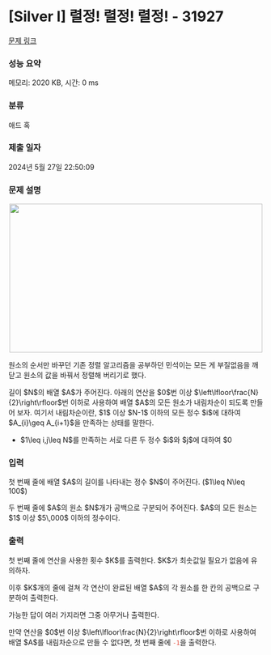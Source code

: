 # [Silver I] 렬정! 렬정! 렬정! - 31927 

[문제 링크](https://www.acmicpc.net/problem/31927) 

### 성능 요약

메모리: 2020 KB, 시간: 0 ms

### 분류

애드 혹

### 제출 일자

2024년 5월 27일 22:50:09

### 문제 설명

<p style="text-align: center;"><img src="https://espresso.codeforces.com/4d7e9ef6d2525a30a3580db689dd52998eb49026.png" style="height: 294px; width: 500px;"></p>

<p>원소의 순서만 바꾸던 기존 정렬 알고리즘을 공부하던 민석이는 모든 게 부질없음을 깨닫고 원소의 값을 바꿔서 정렬해 버리기로 했다.</p>

<p>길이 $N$의 배열 $A$가 주어진다. 아래의 연산을 $0$번 이상 $\left\lfloor\frac{N}{2}\right\rfloor$번 이하로 사용하여 배열 $A$의 모든 원소가 내림차순이 되도록 만들어 보자. 여기서 내림차순이란, $1$ 이상 $N-1$ 이하의 모든 정수 $i$에 대하여 $A_{i}\geq A_{i+1}$을 만족하는 상태를 말한다.</p>

<ul>
	<li>$1\leq i,j\leq N$를 만족하는 서로 다른 두 정수 $i$와 $j$에 대하여 $0<x\leq 10^6$를 만족하는 정수 $x$를 선택하여 $A_{i}$에 $x$를 더하고, $A_{j}$에 $x$를 뺀다.</li>
</ul>

### 입력 

 <p>첫 번째 줄에 배열 $A$의 길이를 나타내는 정수 $N$이 주어진다. ($1\leq N\leq 100$)</p>

<p>두 번째 줄에 $A$의 원소 $N$개가 공백으로 구분되어 주어진다. $A$의 모든 원소는 $1$ 이상 $5\,000$ 이하의 정수이다.</p>

### 출력 

 <p>첫 번째 줄에 연산을 사용한 횟수 $K$를 출력한다. $K$가 최솟값일 필요가 없음에 유의하자.</p>

<p>이후 $K$개의 줄에 걸쳐 각 연산이 완료된 배열 $A$의 각 원소를 한 칸의 공백으로 구분하여 출력한다. </p>

<p>가능한 답이 여러 가지라면 그중 아무거나 출력한다.</p>

<p>만약 연산을 $0$번 이상 $\left\lfloor\frac{N}{2}\right\rfloor$번 이하로 사용하여 배열 $A$를 내림차순으로 만들 수 없다면, 첫 번째 줄에 <span style="color:#e74c3c;"><code>-1</code></span>을 출력한다.</p>

